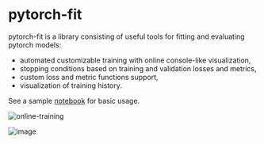 # pytorch-fit

pytorch-fit is a library consisting of useful tools for fitting and evaluating pytorch models:
* automated customizable training with online console-like visualization,
* stopping conditions based on training and validation losses and metrics,
* custom loss and metric functions support,
* visualization of training history.

See a sample [notebook](https://students.mimuw.edu.pl/~kp385996/pytorch-fit/example.html) for basic usage.

![online-training](https://user-images.githubusercontent.com/36455846/117645268-afebc700-b18a-11eb-84de-872fdaef30f9.gif)

![image](https://user-images.githubusercontent.com/36455846/117640319-31405b00-b185-11eb-938b-82834dd8fcd2.png)
